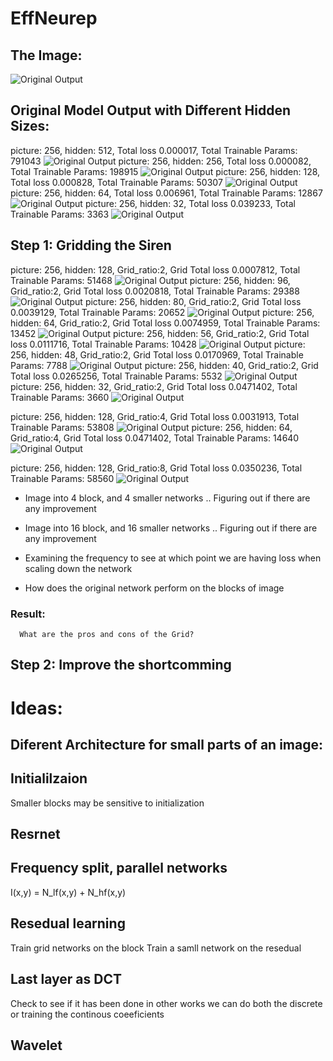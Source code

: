 # EffNeurep
## The Image:
![Original Output](./images/image.jpg?raw=true "Original Model")
## Original Model Output with Different Hidden Sizes:
picture: 256, hidden: 512, Total loss 0.000017, Total Trainable Params: 791043
![Original Output](./images/original_output(0).jpg?raw=true "Original Model")
picture: 256, hidden: 256, Total loss 0.000082, Total Trainable Params: 198915
![Original Output](./images/original_output.jpg?raw=true "Original Model")
picture: 256, hidden: 128, Total loss 0.000828, Total Trainable Params: 50307
![Original Output](./images/original_output(1).jpg?raw=true "Original Model")
picture: 256, hidden: 64, Total loss 0.006961, Total Trainable Params: 12867
![Original Output](./images/original_output(2).jpg?raw=true "Original Model")
picture: 256, hidden: 32, Total loss 0.039233, Total Trainable Params: 3363
![Original Output](./images/original_output(3).jpg?raw=true "Original Model")

## Step 1: Gridding the Siren
picture: 256, hidden: 128, Grid_ratio:2, Grid Total loss 0.0007812, Total Trainable Params: 51468
![Original Output](./images/grid_result1.jpg?raw=true "Original Model")
picture: 256, hidden: 96, Grid_ratio:2, Grid Total loss 0.0020818, Total Trainable Params: 29388
![Original Output](./images/grid_result4.jpg?raw=true "Original Model")
picture: 256, hidden: 80, Grid_ratio:2, Grid Total loss 0.0039129, Total Trainable Params: 20652
![Original Output](./images/grid_result5.jpg?raw=true "Original Model")
picture: 256, hidden: 64, Grid_ratio:2, Grid Total loss 0.0074959, Total Trainable Params: 13452
![Original Output](./images/grid_result6.jpg?raw=true "Original Model")
picture: 256, hidden: 56, Grid_ratio:2, Grid Total loss 0.0111716, Total Trainable Params: 10428
![Original Output](./images/grid_result7.jpg?raw=true "Original Model")
picture: 256, hidden: 48, Grid_ratio:2, Grid Total loss 0.0170969, Total Trainable Params: 7788
![Original Output](./images/grid_result8.jpg?raw=true "Original Model")
picture: 256, hidden: 40, Grid_ratio:2, Grid Total loss 0.0265256, Total Trainable Params: 5532
![Original Output](./images/grid_result9.jpg?raw=true "Original Model")
picture: 256, hidden: 32, Grid_ratio:2, Grid Total loss 0.0471402, Total Trainable Params: 3660
![Original Output](./images/grid_result10.jpg?raw=true "Original Model")

picture: 256, hidden: 128, Grid_ratio:4, Grid Total loss 0.0031913, Total Trainable Params: 53808
![Original Output](./images/grid_result2.jpg?raw=true "Original Model")
picture: 256, hidden: 64, Grid_ratio:4, Grid Total loss 0.0471402, Total Trainable Params: 14640
![Original Output](./images/grid_result11.jpg?raw=true "Original Model")

picture: 256, hidden: 128, Grid_ratio:8, Grid Total loss 0.0350236, Total Trainable Params: 58560
![Original Output](./images/grid_result3.jpg?raw=true "Original Model")


* Image into 4 block, and 4 smaller networks
.. Figuring out if there are any improvement
* Image into 16 block, and 16 smaller networks
.. Figuring out if there are any improvement
* Examining the frequency to see at which point we are having loss when scaling down the network


* How does the original network perform on the blocks of image


### Result:
      What are the pros and cons of the Grid?
      
## Step 2: Improve the shortcomming


# Ideas:




## Diferent Architecture for small parts of an image:
## Initialilzaion
Smaller blocks may be sensitive to initialization
## Resrnet


## Frequency split, parallel networks
I(x,y) = N_lf(x,y) + N_hf(x,y)

## Resedual learning
Train grid networks on the block
Train a samll network on the resedual 

## Last layer as DCT 
Check to see if it has been done in other works
we can do both the discrete or training the continous coeeficients

## Wavelet


